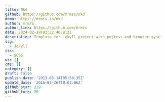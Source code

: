 ```yaml
---
title: Nkd
github: https://github.com/mrmrs/nkd
demo: https://mrmrs.io/nkd
author: mrmrs
author_link: https://github.com/mrmrs
date: 2024-02-19T03:22:46.813Z
description: Template for jekyll project with postcss and browser-sync
ssg:
  - Jekyll
css:
  - SCSS
ui: []
cms: []
category: []
draft: false
publish_date: '2013-03-14T05:58:35Z'
update_date: '2016-03-26T10:02:06Z'
github_star: 229
github_fork: 26
---
```

